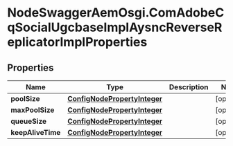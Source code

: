 # NodeSwaggerAemOsgi.ComAdobeCqSocialUgcbaseImplAysncReverseReplicatorImplProperties

## Properties
Name | Type | Description | Notes
------------ | ------------- | ------------- | -------------
**poolSize** | [**ConfigNodePropertyInteger**](ConfigNodePropertyInteger.md) |  | [optional] 
**maxPoolSize** | [**ConfigNodePropertyInteger**](ConfigNodePropertyInteger.md) |  | [optional] 
**queueSize** | [**ConfigNodePropertyInteger**](ConfigNodePropertyInteger.md) |  | [optional] 
**keepAliveTime** | [**ConfigNodePropertyInteger**](ConfigNodePropertyInteger.md) |  | [optional] 


